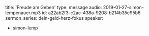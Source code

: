 title: 'Freude am Geben'
type: message
audio: 2019-01-27-simon-lempenauer.mp3
id: a22ab2f3-c2ac-438a-9208-b214b35e95b6
sermon_series: dein-geld-herz-fokus
speaker:
  - simon-lemp
